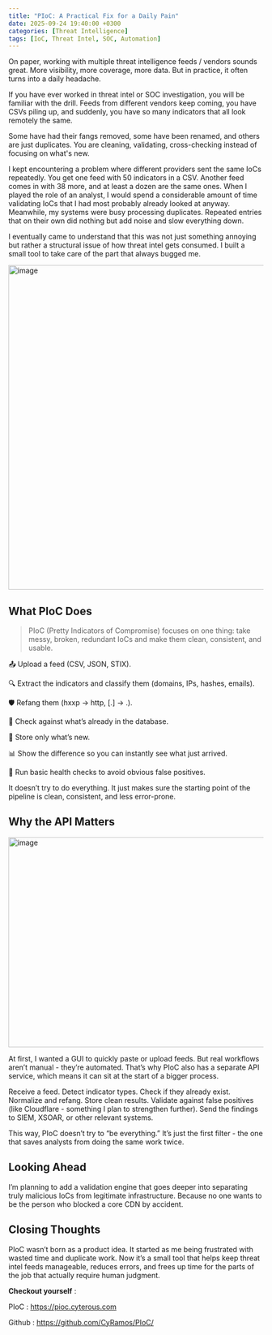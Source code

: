 ```yaml
---
title: "PIoC: A Practical Fix for a Daily Pain"
date: 2025-09-24 19:40:00 +0300
categories: [Threat Intelligence]
tags: [IoC, Threat Intel, SOC, Automation]
---
```


On paper, working with multiple threat intelligence feeds / vendors sounds great. More visibility, more coverage, more data.
But in practice, it often turns into a daily headache.

If you have ever worked in threat intel or SOC investigation, you will be familiar with the drill. Feeds from different vendors keep coming, you have CSVs piling up, and suddenly, you have so many indicators that all look remotely the same.

Some have had their fangs removed, some have been renamed, and others are just duplicates. You are cleaning, validating, cross-checking instead of focusing on what's new.

I kept encountering a problem where different providers sent the same IoCs repeatedly.
You get one feed with 50 indicators in a CSV. Another feed comes in with 38 more, and at least a dozen are the same ones. When I played the role of an analyst, I would spend a considerable amount of time validating IoCs that I had most probably already looked at anyway. Meanwhile, my systems were busy processing duplicates. Repeated entries that on their own did nothing but add noise and slow everything down.

I eventually came to understand that this was not just something annoying but rather a structural issue of how threat intel gets consumed. I built a small tool to take care of the part that always bugged me.

<img width="1531" height="640" alt="image" src="https://github.com/user-attachments/assets/e27a870f-74d3-4725-933f-52897d93ab4e" />



## What PIoC Does
> PIoC (Pretty Indicators of Compromise) focuses on one thing:
> take messy, broken, redundant IoCs and make them clean, consistent, and usable.

📤 Upload a feed (CSV, JSON, STIX).

🔍 Extract the indicators and classify them (domains, IPs, hashes, emails).

🛡️ Refang them (hxxp → http, [.] → .).

🔗 Check against what’s already in the database.

💾 Store only what’s new.

📊 Show the difference so you can instantly see what just arrived.

🏥 Run basic health checks to avoid obvious false positives.

It doesn’t try to do everything. It just makes sure the starting point of the pipeline is clean, consistent, and less error-prone.


## Why the API Matters

<img width="1306" height="414" alt="image" src="https://github.com/user-attachments/assets/e231b2a0-02dc-441a-9f37-f270f4b9b01f" />


At first, I wanted a GUI to quickly paste or upload feeds. But real workflows aren’t manual - they’re automated. 
That’s why PIoC also has a separate API service, which means it can sit at the start of a bigger process.

Receive a feed.
Detect indicator types.
Check if they already exist.
Normalize and refang.
Store clean results.
Validate against false positives (like Cloudflare - something I plan to strengthen further).
Send the findings to SIEM, XSOAR, or other relevant systems.

This way, PIoC doesn’t try to “be everything.” It’s just the first filter - the one that saves analysts from doing the same work twice.

## Looking Ahead
I’m planning to add a validation engine that goes deeper into separating truly malicious IoCs from legitimate infrastructure. Because no one wants to be the person who blocked a core CDN by accident.

## Closing Thoughts
PIoC wasn’t born as a product idea. It started as me being frustrated with wasted time and duplicate work.
Now it’s a small tool that helps keep threat intel feeds manageable, reduces errors, and frees up time for the parts of the job that actually require human judgment.

**Checkout yourself** : 

PIoC : <https://pioc.cyterous.com>

Github : <https://github.com/CyRamos/PIoC/>
